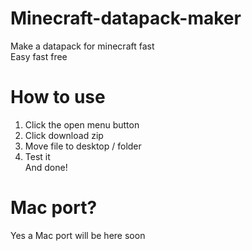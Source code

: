 # Minecraft-datapack-maker<br>
Make a datapack for minecraft fast<br>
Easy fast free<br>
# How to use
1. Click the open menu button<br>
2. Click download zip<br>
3. Move file to desktop / folder<br>
4. Test it<br>
And done!<br>
# Mac port?<br>
Yes a Mac port will be here soon
